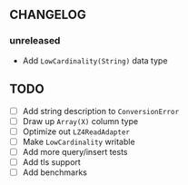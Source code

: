 
## CHANGELOG

### unreleased
* Add `LowCardinality(String)` data type


## TODO
* [ ] Add string description to `ConversionError`  
* [ ] Draw up `Array(X)` column type
* [ ] Optimize out `LZ4ReadAdapter`
* [ ] Make `LowCardinality` writable
* [ ] Add more query/insert tests
* [ ] Add tls support
* [ ] Add benchmarks 
